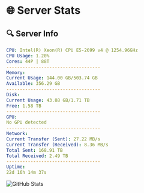# 🌐 Server Stats
## 🔍 Server Info
```yaml
CPU: Intel(R) Xeon(R) CPU E5-2699 v4 @ 1254.96GHz
CPU Usage: 1.20%
Cores: 44P | 88T
-----------------------------------
Memory:
Current Usage: 144.00 GB/503.74 GB
Available: 356.29 GB
-----------------------------------
Disk:
Current Usage: 43.88 GB/1.71 TB
Free: 1.58 TB
-----------------------------------
GPU:
No GPU detected
-----------------------------------
Network:
Current Transfer (Sent): 27.22 MB/s
Current Transfer (Received): 8.36 MB/s
Total Sent: 168.91 TB
Total Received: 2.49 TB
-----------------------------------
Uptime:
22d 16h 14m 37s
```
![GitHub Stats](https://img.shields.io/badge/Updated-2025-03-02_14:57:55-blue)